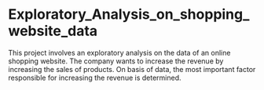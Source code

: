 # Exploratory_Analysis_on_shopping_website_data
This project involves an exploratory analysis on the data of an online shopping website. The company wants to increase the revenue by increasing the sales of products. On basis of data, the most important factor responsible for increasing the revenue is determined.
